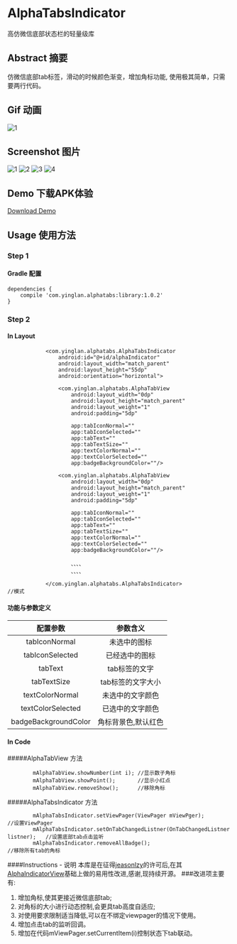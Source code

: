 # AlphaTabsIndicator
高仿微信底部状态栏的轻量级库

## Abstract 摘要
仿微信底部tab标签，滑动的时候颜色渐变，增加角标功能, 使用极其简单，只需要两行代码。


## Gif 动画
![1](https://github.com/yingLanNull/AlphaTabsIndicator/blob/master/show/show.gif)

## Screenshot 图片
![1](https://github.com/yingLanNull/AlphaTabsIndicator/blob/master/show/Screenshot1.png)
![2](https://github.com/yingLanNull/AlphaTabsIndicator/blob/master/show/Screenshot2.png)
![3](https://github.com/yingLanNull/AlphaTabsIndicator/blob/master/show/Screenshot3.png)
![4](https://github.com/yingLanNull/AlphaTabsIndicator/blob/master/show/Screenshot4.png)

## Demo 下载APK体验
[Download Demo](https://github.com/yingLanNull/AlphaTabsIndicator/blob/master/show/app-debug.apk)

## Usage 使用方法
### Step 1
#### Gradle 配置
```
dependencies {
    compile 'com.yinglan.alphatabs:library:1.0.2'
}
```

### Step 2

#### In Layout
```
	        <com.yinglan.alphatabs.AlphaTabsIndicator
                android:id="@+id/alphaIndicator"
                android:layout_width="match_parent"
                android:layout_height="55dp"
                android:orientation="horizontal">

                <com.yinglan.alphatabs.AlphaTabView
                    android:layout_width="0dp"
                    android:layout_height="match_parent"
                    android:layout_weight="1"
                    android:padding="5dp"

                    app:tabIconNormal=""
                    app:tabIconSelected=""
                    app:tabText=""
                    app:tabTextSize=""
                    app:textColorNormal=""
                    app:textColorSelected=""
                    app:badgeBackgroundColor=""/>

                <com.yinglan.alphatabs.AlphaTabView
                    android:layout_width="0dp"
                    android:layout_height="match_parent"
                    android:layout_weight="1"
                    android:padding="5dp"

                    app:tabIconNormal=""
                    app:tabIconSelected=""
                    app:tabText=""
                    app:tabTextSize=""
                    app:textColorNormal=""
                    app:textColorSelected=""
                    app:badgeBackgroundColor=""/>

                    、、、、
                    、、、、

            </com.yinglan.alphatabs.AlphaTabsIndicator>                                //模式
```
#### 功能与参数定义

<table>
  <tdead>
    <tr>
      <th align="center">配置参数</th>
      <th align="center">参数含义</th>
    </tr>
  </tdead>
  <tbody>
    <tr>
      <td align="center">tabIconNormal</td>
      <td align="center">未选中的图标</td>
    </tr>
    <tr>
      <td align="center">tabIconSelected</td>
      <td align="center">已经选中的图标</td>
    </tr>
    <tr>
      <td align="center">tabText</td>
      <td align="center">tab标签的文字</td>
    </tr>
    <tr>
      <td align="center">tabTextSize</td>
      <td align="center">tab标签的文字大小</td>
    </tr>
    <tr>
      <td align="center">textColorNormal</td>
      <td align="center">未选中的文字颜色</td>
    </tr>
    <tr>
      <td align="center">textColorSelected</td>
      <td align="center">已选中的文字颜色</td>
    </tr>
    <tr>
        <td align="center">badgeBackgroundColor</td>
        <td align="center">角标背景色,默认红色</td>
     </tr>
  </tbody>
</table>


#### In Code

#####AlphaTabView 方法
```
        mAlphaTabView.showNumber(int i); //显示数子角标
        mAlphaTabView.showPoint();       //显示小红点
        mAlphaTabView.removeShow();      //移除角标
```

#####AlphaTabsIndicator 方法
```
        mAlphaTabsIndicator.setViewPager(ViewPager mViewPger);                     //设置ViewPager
        mAlphaTabsIndicator.setOnTabChangedListner(OnTabChangedListner listner);   //设置底部tab点击监听
        mAlphaTabsIndicator.removeAllBadge();                                      //移除所有tab的角标
```

####Instructions - 说明
本库是在征得[jeasonlzy](https://github.com/jeasonlzy)的许可后,在其[AlphaIndicatorView](https://github.com/jeasonlzy/AlphaIndicatorView)基础上做的易用性改进,感谢,现持续开源。
###改进项主要有:
1. 增加角标,使其更接近微信底部tab;
1. 对角标的大小进行动态控制,会更具tab高度自适应;
1. 对使用要求限制适当降低,可以在不绑定viewpager的情况下使用。
1. 增加点击tab的监听回调。
1. 增加在代码mViewPager.setCurrentItem(i)控制状态下tab联动。
